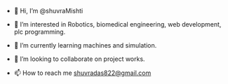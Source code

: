- 👋 Hi, I’m @shuvraMishti
- 👀 I’m interested in Robotics, biomedical engineering, web development, plc programming.
- 🌱 I’m currently learning machines and simulation.

- 💞️ I’m looking to collaborate on project works.

- 📫 How to reach me shuvradas822@gmail.com


<!---
shuvraMishti/shuvraMishti is a ✨ special ✨ repository because its `README.md` (this file) appears on your GitHub profile.
You can click the Preview link to take a look at your changes.
--->
